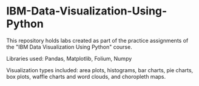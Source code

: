# IBM-Data-Visualization-Using-Python

This repository holds labs created as part of the practice assignments of the "IBM Data Visualization Using Python" course.

Libraries used: Pandas, Matplotlib, Folium, Numpy

Visualization types included: area plots, histograms, bar charts, pie charts, box plots, waffle charts and word clouds, and choropleth maps.
